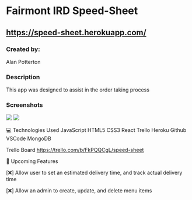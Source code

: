 # Fairmont IRD Speed-Sheet


## https://speed-sheet.herokuapp.com/


### Created by:
Alan Potterton

### Description
This app was designed to assist in the order taking process

### Screenshots

<img src="https://i.imgur.com/iHigF2g.png">
<img src="https://i.imgur.com/5c6esIB.png">

💻 Technologies Used
JavaScript HTML5 CSS3 React Trello Heroku Github VSCode MongoDB 

Trello Board
https://trello.com/b/FkPQQCgL/speed-sheet

📡 Upcoming Features

[❌] Allow user to set an estimated delivery time, and track actual delivery time

[❌] Allow an admin to create, update, and delete menu items
